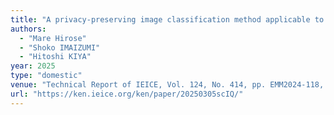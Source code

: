 ```yaml
---
title: "A privacy-preserving image classification method applicable to multiple clients without key management "
authors:
  - "Mare Hirose"
  - "Shoko IMAIZUMI"
  - "Hitoshi KIYA"
year: 2025
type: "domestic"
venue: "Technical Report of IEICE, Vol. 124, No. 414, pp. EMM2024-118, 沖縄県青年会館, 2025-03-05."
url: "https://ken.ieice.org/ken/paper/20250305scIQ/"
---
```

